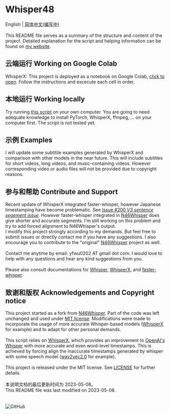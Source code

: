 # Whisper48

English | [简体中文(编写中)](https://github.com/ifeimi/Whisper48/blob/main/README_CN.md)  
\
This README file serves as a summary of the structure and content of the project. Detailed explanation for the script and helping information can be found on [my website](https://ifeimi.github.io/whisper48/).  

## 云端运行 Working on Google Colab

WhisperX: This project is deployed as a notebook on Google Colab, [click to open](https://colab.research.google.com/github/ifeimi/Whisper48/blob/main/WhisperX48.ipynb). Follow the instructions and excecute each cell in order.  

## 本地运行 Working locally

Try running [this script](https://github.com/ifeimi/Whisper48/blob/main/WhisperX48_local.ipynb) on your own computer. You are going to need adequate knowledge to install PyTorch, WhisperX, ffmpeg, ... on your computer first. The script is not tested yet. 

## 示例 Examples

I will update some subtitile examples generated by WhisperX and comparison with other models in the near future. This will include subtitles for short videos, long videos, and music-containing videos. However corresponding video or audio files will not be provided due to copyright reasons.  

## 参与和帮助 Contribute and Support

Recent update of WhisperX integrated faster-whisper, however Japanese timestamping have become problematic. See [Issue #200 *V3 sentence segement issue*](https://github.com/m-bain/whisperX/issues/200). However faster-whisper integrated in [N46Whisper](https://github.com/Ayanaminn/N46Whisper) does give shorter and accurate segments. I'm still working on this problem and try to add forced alignment to N46Whisper's output. 
\
I modify this project strongly according to my demands. But feel free to submit issues or directly contact me if you have any suggestions. I also encourage you to contribute to the "original" [N46Whisper](https://github.com/Ayanaminn/N46Whisper) project as well.  
\
Contact me anytime by email: yfwu0202 AT gmail dot com. I would love to help with any questions and hear any kind suggestions from you.  
\
Please also consult documentations for [Whisper](https://github.com/openai/whisper/blob/main/README.md), [WhisperX](https://github.com/m-bain/whisperX/blob/main/README.md), and [faster-whisper](https://github.com/guillaumekln/faster-whisper).  

## 致谢和版权 Acknowledgements and Copyright notice  

This project started as a fork from [N46Whisper](https://github.com/Ayanaminn/N46Whisper). Part of the code was left unchanged and used under [MIT license](https://github.com/ifeimi/WhisperX48/blob/main/LICENSE). Modifications were made to incorporate the usage of more accurate Whisper-based models ([WhisperX](https://github.com/m-bain/whisperX) for example) and to adapt for other personal demands.  
\
This script relies on [WhisperX](https://github.com/m-bain/whisperX), which provides an improvement to [OpenAI's Whisper](https://github.com/openai/whisper) with more accurate and even word-level timestamps. This is achieved by forcing align the inaccurate timestamps generated by whisper with some speech model ([wav2vec2.0](https://huggingface.co/facebook/wav2vec2-large-960h-lv60-self) for example).  
\
This project is released under the MIT license. See [LICENSE](https://github.com/ifeimi/Whisper48/blob/main/LICENSE.md) for further details. \
\
本说明文档的最后更新时间为 2023-05-08。\
This README file was last modified on 2023-05-08. \
\
\
![GitHub](https://img.shields.io/github/license/ifeimi/Whisper48)
